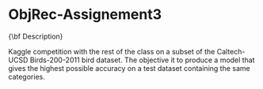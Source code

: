 # ObjRec-Assignement3


{\bf Description}

Kaggle competition with the rest of the class on a subset of the Caltech-UCSD Birds-200-2011 bird dataset. The objective it to produce a model that gives the highest possible accuracy on a test dataset containing the same categories.
